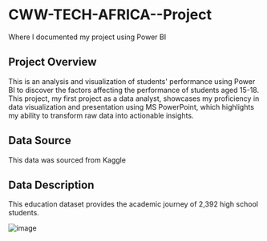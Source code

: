 # CWW-TECH-AFRICA--Project
Where I documented my project using Power BI

## Project Overview
This is an analysis and visualization of students' performance using Power BI to discover the factors affecting the performance of students aged 15-18. This project, my first project as a data analyst, showcases my proficiency in data visualization and presentation using MS PowerPoint, which highlights my ability to transform raw data into actionable insights.

## Data Source
This data was sourced from Kaggle

## Data Description
This education dataset provides the academic journey of 2,392 high school students. 





![image](https://github.com/user-attachments/assets/7ccbb198-4cf1-4e46-806d-019e4dc9f21d)
